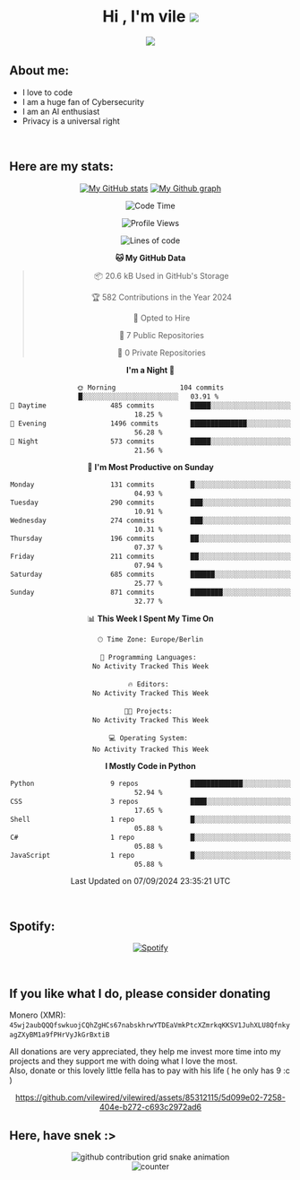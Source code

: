 <h1 align="center">Hi , I'm vile <img src="https://media.giphy.com/media/hvRJCLFzcasrR4ia7z/giphy.gif" width="35"></h1>
<p align="center">
  <a href="https://github.com/viledissociation"><img src="https://readme-typing-svg.demolab.com?font=Roboto+Mono&weight=300&size=28&duration=4000&pause=100&color=C109F7&center=true&vCenter=true&width=580&height=127&lines=I'm+a+programmer;I'm+an+AI+enthusiast;I'm+a+big+fan+of+Neural+Networks;I'm+interested+in+Computer+Science;I+love+Cybersecurity;By+the+way+I+use+Arch+%F0%9F%92%80"></a>
</p>

## About me:

- I love to code
- I am a huge fan of Cybersecurity
- I am an AI enthusiast
- Privacy is a universal right

<br>

## Here are my stats:

<div align="center">
    
 [![My GitHub stats](https://github-readme-stats.vercel.app/api?username=vilewired&count_private=true&show_icons=true&theme=radical)](https://github.com/vilewired)
 [![My Github graph](http://github-profile-summary-cards.vercel.app/api/cards/profile-details?username=vilewired&theme=radical)](https://github.com/vilewired)

<!--START_SECTION:waka-->
![Code Time](http://img.shields.io/badge/Code%20Time-343%20hrs%2037%20mins-blue)

![Profile Views](http://img.shields.io/badge/Profile%20Views-0-blue)

![Lines of code](https://img.shields.io/badge/From%20Hello%20World%20I%27ve%20Written-190.2%20thousand%20lines%20of%20code-blue)

**🐱 My GitHub Data** 

> 📦 20.6 kB Used in GitHub's Storage 
 > 
> 🏆 582 Contributions in the Year 2024
 > 
> 💼 Opted to Hire
 > 
> 📜 7 Public Repositories 
 > 
> 🔑 0 Private Repositories 
 > 
**I'm a Night 🦉** 

```text
🌞 Morning                104 commits         █░░░░░░░░░░░░░░░░░░░░░░░░   03.91 % 
🌆 Daytime                485 commits         █████░░░░░░░░░░░░░░░░░░░░   18.25 % 
🌃 Evening                1496 commits        ██████████████░░░░░░░░░░░   56.28 % 
🌙 Night                  573 commits         █████░░░░░░░░░░░░░░░░░░░░   21.56 % 
```
📅 **I'm Most Productive on Sunday** 

```text
Monday                   131 commits         █░░░░░░░░░░░░░░░░░░░░░░░░   04.93 % 
Tuesday                  290 commits         ███░░░░░░░░░░░░░░░░░░░░░░   10.91 % 
Wednesday                274 commits         ███░░░░░░░░░░░░░░░░░░░░░░   10.31 % 
Thursday                 196 commits         ██░░░░░░░░░░░░░░░░░░░░░░░   07.37 % 
Friday                   211 commits         ██░░░░░░░░░░░░░░░░░░░░░░░   07.94 % 
Saturday                 685 commits         ██████░░░░░░░░░░░░░░░░░░░   25.77 % 
Sunday                   871 commits         ████████░░░░░░░░░░░░░░░░░   32.77 % 
```


📊 **This Week I Spent My Time On** 

```text
🕑︎ Time Zone: Europe/Berlin

💬 Programming Languages: 
No Activity Tracked This Week

🔥 Editors: 
No Activity Tracked This Week

🐱‍💻 Projects: 
No Activity Tracked This Week

💻 Operating System: 
No Activity Tracked This Week
```

**I Mostly Code in Python** 

```text
Python                   9 repos             █████████████░░░░░░░░░░░░   52.94 % 
CSS                      3 repos             ████░░░░░░░░░░░░░░░░░░░░░   17.65 % 
Shell                    1 repo              █░░░░░░░░░░░░░░░░░░░░░░░░   05.88 % 
C#                       1 repo              █░░░░░░░░░░░░░░░░░░░░░░░░   05.88 % 
JavaScript               1 repo              █░░░░░░░░░░░░░░░░░░░░░░░░   05.88 % 
```




 Last Updated on 07/09/2024 23:35:21 UTC
<!--END_SECTION:waka-->
</div>
<br>

## Spotify:

<div align="center">

[![Spotify](https://whois-hoeless.vercel.app/api/spotify?background_color=0d1117&border_color=090d13)](https://open.spotify.com/user/heanchenhorst)
</div>

<br>

## If you like what I do, please consider donating

Monero (XMR): ```45wj2aubQQQfswkuojCQhZgHCs67nabskhrwYTDEaVmkPtcXZmrkqKKSV1JuhXLU8QfnkyagZXyBM1a9fPHrVyJkGrBxtiB```

All donations are very appreciated, they help me invest more time into my projects and they support me with doing what I love the most.  
Also, donate or this lovely little fella has to pay with his life (  he only has 9 :c  )

<div align="center">


https://github.com/vilewired/vilewired/assets/85312115/5d099e02-7258-404e-b272-c693c2972ad6


</div>

## Here, have snek :>
<div align="center">
<picture>
  <source media="(prefers-color-scheme: dark)" srcset="https://raw.githubusercontent.com/vilewired/vilewired/output/github-contribution-grid-snake-dark.svg">
  <source media="(prefers-color-scheme: light)" srcset="https://raw.githubusercontent.com/vilewired/vilewired/output/github-contribution-grid-snake.svg">
  <img alt="github contribution grid snake animation" src="https://raw.githubusercontent.com/vilewired/vilewired/output/github-contribution-grid-snake.svg">
</div>

<div align="center">
  <img src="https://moe-counter.glitch.me/get/@hoeless_count?theme=rule34" alt="counter" />
</div>
